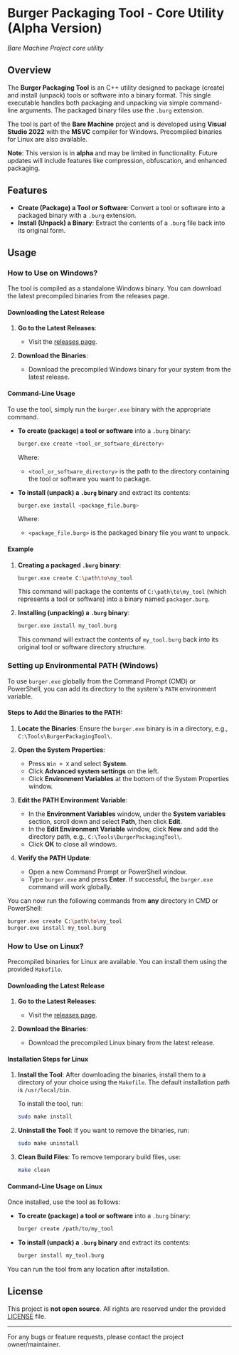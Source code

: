 # Burger Packaging Tool - Core Utility (Alpha Version)  
*Bare Machine Project core utility*

## Overview

The **Burger Packaging Tool** is an C++ utility designed to package (create) and install (unpack) tools or software into a binary format. This single executable handles both packaging and unpacking via simple command-line arguments. The packaged binary files use the `.burg` extension.

The tool is part of the **Bare Machine** project and is developed using **Visual Studio 2022** with the **MSVC** compiler for Windows. Precompiled binaries for Linux are also available.

**Note**: This version is in **alpha** and may be limited in functionality. Future updates will include features like compression, obfuscation, and enhanced packaging.

## Features

- **Create (Package) a Tool or Software**: Convert a tool or software into a packaged binary with a `.burg` extension.
- **Install (Unpack) a Binary**: Extract the contents of a `.burg` file back into its original form.

## Usage

### How to Use on Windows?

The tool is compiled as a standalone Windows binary. You can download the latest precompiled binaries from the releases page.

#### Downloading the Latest Release

1. **Go to the Latest Releases**:
   - Visit the [releases page](https://github.com/sanskar127/burger-packaging-core-utility/releases).

2. **Download the Binaries**:
   - Download the precompiled Windows binary for your system from the latest release.

#### Command-Line Usage

To use the tool, simply run the `burger.exe` binary with the appropriate command.

- **To create (package) a tool or software** into a `.burg` binary:
    ```sh
    burger.exe create <tool_or_software_directory>
    ```
    Where:
    - `<tool_or_software_directory>` is the path to the directory containing the tool or software you want to package.

- **To install (unpack) a `.burg` binary** and extract its contents:
    ```sh
    burger.exe install <package_file.burg>
    ```
    Where:
    - `<package_file.burg>` is the packaged binary file you want to unpack.

#### Example

1. **Creating a packaged `.burg` binary**:
    ```sh
    burger.exe create C:\path\to\my_tool
    ```
    This command will package the contents of `C:\path\to\my_tool` (which represents a tool or software) into a binary named `packager.burg`.

2. **Installing (unpacking) a `.burg` binary**:
    ```sh
    burger.exe install my_tool.burg
    ```
    This command will extract the contents of `my_tool.burg` back into its original tool or software directory structure.

### Setting up Environmental PATH (Windows)

To use `burger.exe` globally from the Command Prompt (CMD) or PowerShell, you can add its directory to the system's `PATH` environment variable.

#### Steps to Add the Binaries to the PATH:

1. **Locate the Binaries**:
   Ensure the `burger.exe` binary is in a directory, e.g., `C:\Tools\BurgerPackagingTool\`.

2. **Open the System Properties**:
   - Press `Win + X` and select **System**.
   - Click **Advanced system settings** on the left.
   - Click **Environment Variables** at the bottom of the System Properties window.

3. **Edit the PATH Environment Variable**:
   - In the **Environment Variables** window, under the **System variables** section, scroll down and select **Path**, then click **Edit**.
   - In the **Edit Environment Variable** window, click **New** and add the directory path, e.g., `C:\Tools\BurgerPackagingTool\`.
   - Click **OK** to close all windows.

4. **Verify the PATH Update**:
   - Open a new Command Prompt or PowerShell window.
   - Type `burger.exe` and press **Enter**. If successful, the `burger.exe` command will work globally.

You can now run the following commands from **any** directory in CMD or PowerShell:

```sh
burger.exe create C:\path\to\my_tool
burger.exe install my_tool.burg
```

### How to Use on Linux?

Precompiled binaries for Linux are available. You can install them using the provided `Makefile`.

#### Downloading the Latest Release

1. **Go to the Latest Releases**:
   - Visit the [releases page](https://github.com/sanskar127/burger-packaging-core-utility/releases).

2. **Download the Binaries**:
   - Download the precompiled Linux binary from the latest release.

#### Installation Steps for Linux

1. **Install the Tool**:
   After downloading the binaries, install them to a directory of your choice using the `Makefile`. The default installation path is `/usr/local/bin`.

    To install the tool, run:
    ```sh
    sudo make install
    ```

2. **Uninstall the Tool**:
    If you want to remove the binaries, run:
    ```sh
    sudo make uninstall
    ```

3. **Clean Build Files**:
    To remove temporary build files, use:
    ```sh
    make clean
    ```

#### Command-Line Usage on Linux

Once installed, use the tool as follows:

- **To create (package) a tool or software** into a `.burg` binary:
    ```sh
    burger create /path/to/my_tool
    ```

- **To install (unpack) a `.burg` binary** and extract its contents:
    ```sh
    burger install my_tool.burg
    ```

You can run the tool from any location after installation.

## License

This project is **not open source**. All rights are reserved under the provided [LICENSE](LICENSE) file.

---

For any bugs or feature requests, please contact the project owner/maintainer.
